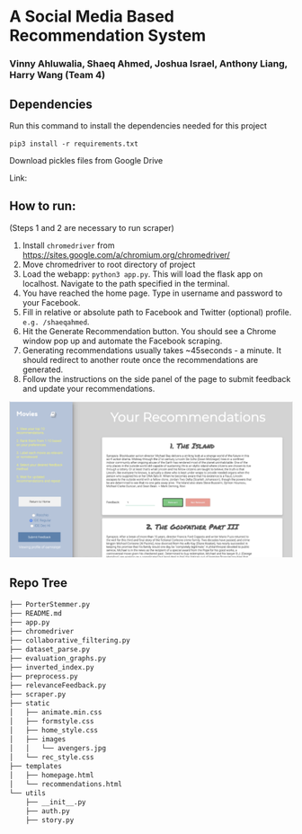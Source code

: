 # A Social Media Based Recommendation System
### Vinny Ahluwalia, Shaeq Ahmed, Joshua Israel, Anthony Liang, Harry Wang  (Team 4)

## Dependencies

Run this command to install the dependencies needed for this project

`pip3 install -r requirements.txt`

Download pickles files from Google Drive

Link:

## How to run:

(Steps 1 and 2 are necessary to run scraper)
1. Install `chromedriver` from https://sites.google.com/a/chromium.org/chromedriver/
2. Move chromedriver to root directory of project
3. Load the webapp: `python3 app.py`. This will load the flask app on localhost. Navigate
to the path specified in the terminal.
4. You have reached the home page. Type in username and password to your Facebook.
5. Fill in relative or absolute path to Facebook and Twitter (optional) profile. `e.g. /shaeqahmed`.
6. Hit the Generate Recommendation button. You should see a Chrome window pop up and automate the Facebook scraping.
7. Generating recommendations usually takes ~45seconds - a minute. It should redirect to another route once the recommendations are generated.
8. Follow the instructions on the side panel of the page to submit feedback and update your recommendations.


![alt text](static/images/gui.png "GUI Picture")


## Repo Tree
```
├── PorterStemmer.py
├── README.md
├── app.py
├── chromedriver
├── collaborative_filtering.py
├── dataset_parse.py
├── evaluation_graphs.py
├── inverted_index.py
├── preprocess.py
├── relevanceFeedback.py
├── scraper.py
├── static
│   ├── animate.min.css
│   ├── formstyle.css
│   ├── home_style.css
│   ├── images
│   │   └── avengers.jpg
│   └── rec_style.css
├── templates
│   ├── homepage.html
│   └── recommendations.html
└── utils
    ├── __init__.py
    ├── auth.py
    ├── story.py
```